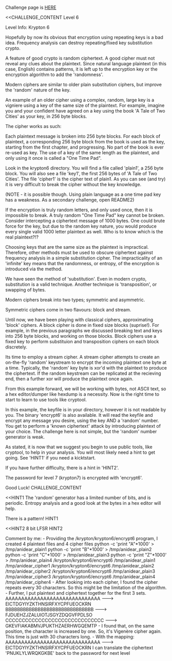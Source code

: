 Challenge page is <a href="http://www.overthewire.org/wargames/krypton/krypton6.shtml">HERE</a>

<<CHALLENGE_CONTENT
Level 6

Level Info:
Krypton 6

Hopefully by now its obvious that encryption using repeating keys is a bad idea. Frequency analysis can destroy repeating/fixed key substitution crypto.

A feature of good crypto is random ciphertext. A good cipher must not reveal any clues about the plaintext. Since natural language plaintext (in this case, English) contains patterns, it is left up to the encryption key or the encryption algorithm to add the 'randomness'.

Modern ciphers are similar to older plain substitution ciphers, but improve the 'random' nature of the key.

An example of an older cipher using a complex, random, large key is a vigniere using a key of the same size of the plaintext. For example, imagine you and your confident have agreed on a key using the book 'A Tale of Two Cities' as your key, in 256 byte blocks.

The cipher works as such:

Each plaintext message is broken into 256 byte blocks. For each block of plaintext, a corresponding 256 byte block from the book is used as the key, starting from the first chapter, and progressing. No part of the book is ever re-used as key. The use of a key of the same length as the plaintext, and only using it once is called a "One Time Pad".

Look in the krypton6 directory. You will find a file called 'plain1', a 256 byte block. You will also see a file 'key1', the first 256 bytes of 'A Tale of Two Cities'. The file 'cipher1' is the cipher text of plain1. As you can see (and try) it is very difficult to break the cipher without the key knowledge.

(NOTE - it is possible though. Using plain language as a one time pad key has a weakness. As a secondary challenge, open README2)

If the encryption is truly random letters, and only used once, then it is impossible to break. A truly random "One Time Pad" key cannot be broken. Consider intercepting a ciphertext message of 1000 bytes. One could brute force for the key, but due to the random key nature, you would produce every single valid 1000 letter plaintext as well. Who is to know which is the real plaintext?!?

Choosing keys that are the same size as the plaintext is impractical. Therefore, other methods must be used to obscure ciphertext against frequency analysis in a simple substitution cipher. The impracticality of an 'infinite' key means that the randomness, or entropy, of the encryption is introduced via the method.

We have seen the method of 'substitution'. Even in modern crypto, substitution is a valid technique. Another technique is 'transposition', or swapping of bytes.

Modern ciphers break into two types; symmetric and asymmetric.

Symmetric ciphers come in two flavours: block and stream.

Until now, we have been playing with classical ciphers, approximating 'block' ciphers. A block cipher is done in fixed size blocks (suprise!). For example, in the previous paragraphs we discussed breaking text and keys into 256 byte blocks, and working on those blocks. Block ciphers use a fixed key to perform substituion and transposition ciphers on each block discretely.

Its time to employ a stream cipher. A stream cipher attempts to create an on-the-fly 'random' keystream to encrypt the incoming plaintext one byte at a time. Typically, the 'random' key byte is xor'd with the plaintext to produce the ciphertext. If the random keystream can be replicated at the recieving end, then a further xor will produce the plaintext once again.

From this example forward, we will be working with bytes, not ASCII text, so a hex editor/dumper like hexdump is a necessity. Now is the right time to start to learn to use tools like cryptool.

In this example, the keyfile is in your directory, however it is not readable by you. The binary 'encrypt6' is also available. It will read the keyfile and encrypt any message you desire, using the key AND a 'random' number. You get to perform a 'known ciphertext' attack by introducing plaintext of your choice. The challenge here is not simple, but the 'random' number generator is weak.

As stated, it is now that we suggest you begin to use public tools, like cryptool, to help in your analysis. You will most likely need a hint to get going. See 'HINT1' if you need a kicktstart.

If you have further difficulty, there is a hint in 'HINT2'.

The password for level 7 (krypton7) is encrypted with 'encrypt6'.

Good Luck!
CHALLENGE_CONTENT

<<HINT1
The 'random' generator has a limited number of bits, and is periodic.
Entropy analysis and a good look at the bytes in a hex editor will help.

There is a pattern!
HINT1

<<HINT2
8 bit LFSR
HINT2


Comment by me:
	- Providing the /krypton/krypton6/encrypt6 program, I created 4 plaintext files and 4 cipher files
		python -c 'print "A"*1000' > /tmp/anidear_plain1
		python -c 'print "B"*1000' > /tmp/anidear_plain2
		python -c 'print "C"*1000' > /tmp/anidear_plain3
		python -c 'print "Z"*1000' > /tmp/anidear_plain4
		/krypton/krypton6/encrypt6 /tmp/anidear_plain1 /tmp/anidear_cipher1
		/krypton/krypton6/encrypt6 /tmp/anidear_plain2 /tmp/anidear_cipher2
		/krypton/krypton6/encrypt6 /tmp/anidear_plain3 /tmp/anidear_cipher3
		/krypton/krypton6/encrypt6 /tmp/anidear_plain4 /tmp/anidear_cipher4
	- After looking into each cipher, I found the cipher repeats every 30 characters. So this might be the limitation of the algorithm.
	- Further, I put plaintext and ciphertext together for the first 3 sets.
		AAAAAAAAAAAAAAAAAAAAAAAAAAAAAA	--->  EICTDGYIYZKTHNSIRFXYCPFUEOCKRN
		BBBBBBBBBBBBBBBBBBBBBBBBBBBBBB  --->  FJDUEHZJZALUIOTJSGYZDQGVFPDLSO
		CCCCCCCCCCCCCCCCCCCCCCCCCCCCCC  --->  GKEVFIAKABMVJPUKTHZAERHWGQEMTP
	- I found that, on the same position, the character is increased by one. So, it's Vigenère cipher again. This time is just with 30 characters long.
	- With the mapping: 
		AAAAAAAAAAAAAAAAAAAAAAAAAAAAAA	--->  EICTDGYIYZKTHNSIRFXYCPFUEOCKRN
	I can translate the ciphertext 'PNUKLYLWRQKGKBE' back to the password for next level



